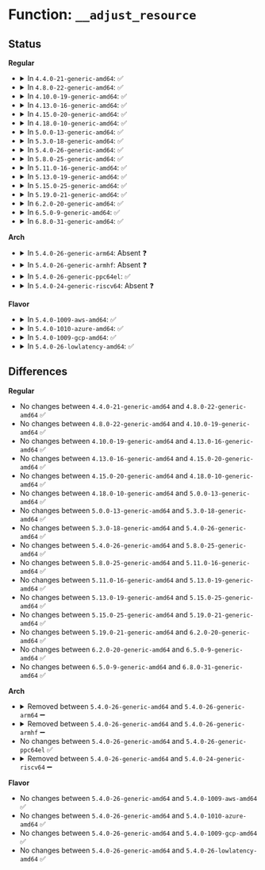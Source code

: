 # Function: <code>__adjust_resource</code>

## Status
<b>Regular</b>
<ul>
<li>
<details>
<summary>In <code>4.4.0-21-generic-amd64</code>: ✅</summary>

```c
int __adjust_resource(struct resource * res, resource_size_t start, resource_size_t size)
```

```json
{
  "name": "__adjust_resource",
  "collision_type": "Unique Static",
  "inline_type": "No",
  "funcs": [
    {
      "addr": 18446744071579394224,
      "name": "__adjust_resource",
      "external": false,
      "loc": "kernel/resource.c:876",
      "file": "kernel/resource.c",
      "inline": "seen, unknown",
      "caller_inline": [],
      "caller_func": [
        "kernel/resource.c:adjust_resource",
        "kernel/resource.c:release_mem_region_adjustable",
        "kernel/resource.c:release_mem_region_adjustable",
        "kernel/resource.c:release_mem_region_adjustable"
      ]
    }
  ],
  "symbols": [
    {
      "addr": 18446744071579394224,
      "name": "__adjust_resource",
      "section": ".text",
      "bind": "STB_LOCAL",
      "size": 126
    }
  ]
}
```
</details>
</li>
<li>
<details>
<summary>In <code>4.8.0-22-generic-amd64</code>: ✅</summary>

```c
int __adjust_resource(struct resource * res, resource_size_t start, resource_size_t size)
```

```json
{
  "name": "__adjust_resource",
  "collision_type": "Unique Static",
  "inline_type": "No",
  "funcs": [
    {
      "addr": 18446744071579406432,
      "name": "__adjust_resource",
      "external": false,
      "loc": "kernel/resource.c:940",
      "file": "kernel/resource.c",
      "inline": "seen, unknown",
      "caller_inline": [],
      "caller_func": [
        "kernel/resource.c:release_mem_region_adjustable",
        "kernel/resource.c:release_mem_region_adjustable",
        "kernel/resource.c:release_mem_region_adjustable",
        "kernel/resource.c:adjust_resource"
      ]
    }
  ],
  "symbols": [
    {
      "addr": 18446744071579406432,
      "name": "__adjust_resource",
      "section": ".text",
      "bind": "STB_LOCAL",
      "size": 126
    }
  ]
}
```
</details>
</li>
<li>
<details>
<summary>In <code>4.10.0-19-generic-amd64</code>: ✅</summary>

```c
int __adjust_resource(struct resource * res, resource_size_t start, resource_size_t size)
```

```json
{
  "name": "__adjust_resource",
  "collision_type": "Unique Static",
  "inline_type": "No",
  "funcs": [
    {
      "addr": 18446744071579426736,
      "name": "__adjust_resource",
      "external": false,
      "loc": "kernel/resource.c:940",
      "file": "kernel/resource.c",
      "inline": "seen, unknown",
      "caller_inline": [],
      "caller_func": [
        "kernel/resource.c:release_mem_region_adjustable",
        "kernel/resource.c:release_mem_region_adjustable",
        "kernel/resource.c:release_mem_region_adjustable",
        "kernel/resource.c:adjust_resource"
      ]
    }
  ],
  "symbols": [
    {
      "addr": 18446744071579426736,
      "name": "__adjust_resource",
      "section": ".text",
      "bind": "STB_LOCAL",
      "size": 126
    }
  ]
}
```
</details>
</li>
<li>
<details>
<summary>In <code>4.13.0-16-generic-amd64</code>: ✅</summary>

```c
int __adjust_resource(struct resource * res, resource_size_t start, resource_size_t size)
```

```json
{
  "name": "__adjust_resource",
  "collision_type": "Unique Static",
  "inline_type": "No",
  "funcs": [
    {
      "addr": 18446744071579414544,
      "name": "__adjust_resource",
      "external": false,
      "loc": "kernel/resource.c:940",
      "file": "kernel/resource.c",
      "inline": "seen, unknown",
      "caller_inline": [],
      "caller_func": [
        "kernel/resource.c:release_mem_region_adjustable",
        "kernel/resource.c:release_mem_region_adjustable",
        "kernel/resource.c:release_mem_region_adjustable",
        "kernel/resource.c:adjust_resource"
      ]
    }
  ],
  "symbols": [
    {
      "addr": 18446744071579414544,
      "name": "__adjust_resource",
      "section": ".text",
      "bind": "STB_LOCAL",
      "size": 140
    }
  ]
}
```
</details>
</li>
<li>
<details>
<summary>In <code>4.15.0-20-generic-amd64</code>: ✅</summary>

```c
int __adjust_resource(struct resource * res, resource_size_t start, resource_size_t size)
```

```json
{
  "name": "__adjust_resource",
  "collision_type": "Unique Static",
  "inline_type": "No",
  "funcs": [
    {
      "addr": 18446744071579442416,
      "name": "__adjust_resource",
      "external": false,
      "loc": "kernel/resource.c:958",
      "file": "kernel/resource.c",
      "inline": "seen, unknown",
      "caller_inline": [],
      "caller_func": [
        "kernel/resource.c:release_mem_region_adjustable",
        "kernel/resource.c:release_mem_region_adjustable",
        "kernel/resource.c:release_mem_region_adjustable",
        "kernel/resource.c:adjust_resource"
      ]
    }
  ],
  "symbols": [
    {
      "addr": 18446744071579442416,
      "name": "__adjust_resource",
      "section": ".text",
      "bind": "STB_LOCAL",
      "size": 140
    }
  ]
}
```
</details>
</li>
<li>
<details>
<summary>In <code>4.18.0-10-generic-amd64</code>: ✅</summary>

```c
int __adjust_resource(struct resource * res, resource_size_t start, resource_size_t size)
```

```json
{
  "name": "__adjust_resource",
  "collision_type": "Unique Static",
  "inline_type": "No",
  "funcs": [
    {
      "addr": 18446744071579457664,
      "name": "__adjust_resource",
      "external": false,
      "loc": "kernel/resource.c:927",
      "file": "kernel/resource.c",
      "inline": "seen, unknown",
      "caller_inline": [],
      "caller_func": [
        "kernel/resource.c:release_mem_region_adjustable",
        "kernel/resource.c:release_mem_region_adjustable",
        "kernel/resource.c:release_mem_region_adjustable",
        "kernel/resource.c:adjust_resource"
      ]
    }
  ],
  "symbols": [
    {
      "addr": 18446744071579457664,
      "name": "__adjust_resource",
      "section": ".text",
      "bind": "STB_LOCAL",
      "size": 137
    }
  ]
}
```
</details>
</li>
<li>
<details>
<summary>In <code>5.0.0-13-generic-amd64</code>: ✅</summary>

```c
int __adjust_resource(struct resource * res, resource_size_t start, resource_size_t size)
```

```json
{
  "name": "__adjust_resource",
  "collision_type": "Unique Static",
  "inline_type": "No",
  "funcs": [
    {
      "addr": 18446744071579491328,
      "name": "__adjust_resource",
      "external": false,
      "loc": "kernel/resource.c:921",
      "file": "kernel/resource.c",
      "inline": "seen, unknown",
      "caller_inline": [],
      "caller_func": [
        "kernel/resource.c:release_mem_region_adjustable",
        "kernel/resource.c:release_mem_region_adjustable",
        "kernel/resource.c:release_mem_region_adjustable",
        "kernel/resource.c:adjust_resource"
      ]
    }
  ],
  "symbols": [
    {
      "addr": 18446744071579491328,
      "name": "__adjust_resource",
      "section": ".text",
      "bind": "STB_LOCAL",
      "size": 137
    }
  ]
}
```
</details>
</li>
<li>
<details>
<summary>In <code>5.3.0-18-generic-amd64</code>: ✅</summary>

```c
int __adjust_resource(struct resource * res, resource_size_t start, resource_size_t size)
```

```json
{
  "name": "__adjust_resource",
  "collision_type": "Unique Static",
  "inline_type": "No",
  "funcs": [
    {
      "addr": 18446744071579508832,
      "name": "__adjust_resource",
      "external": false,
      "loc": "kernel/resource.c:935",
      "file": "kernel/resource.c",
      "inline": "seen, unknown",
      "caller_inline": [],
      "caller_func": [
        "kernel/resource.c:release_mem_region_adjustable",
        "kernel/resource.c:release_mem_region_adjustable",
        "kernel/resource.c:release_mem_region_adjustable",
        "kernel/resource.c:adjust_resource"
      ]
    }
  ],
  "symbols": [
    {
      "addr": 18446744071579508832,
      "name": "__adjust_resource",
      "section": ".text",
      "bind": "STB_LOCAL",
      "size": 124
    }
  ]
}
```
</details>
</li>
<li>
<details>
<summary>In <code>5.4.0-26-generic-amd64</code>: ✅</summary>

```c
int __adjust_resource(struct resource * res, resource_size_t start, resource_size_t size)
```

```json
{
  "name": "__adjust_resource",
  "collision_type": "Unique Static",
  "inline_type": "No",
  "funcs": [
    {
      "addr": 18446744071579534880,
      "name": "__adjust_resource",
      "external": false,
      "loc": "kernel/resource.c:935",
      "file": "kernel/resource.c",
      "inline": "seen, unknown",
      "caller_inline": [],
      "caller_func": [
        "kernel/resource.c:release_mem_region_adjustable",
        "kernel/resource.c:release_mem_region_adjustable",
        "kernel/resource.c:release_mem_region_adjustable",
        "kernel/resource.c:adjust_resource"
      ]
    }
  ],
  "symbols": [
    {
      "addr": 18446744071579534880,
      "name": "__adjust_resource",
      "section": ".text",
      "bind": "STB_LOCAL",
      "size": 124
    }
  ]
}
```
</details>
</li>
<li>
<details>
<summary>In <code>5.8.0-25-generic-amd64</code>: ✅</summary>

```c
int __adjust_resource(struct resource * res, resource_size_t start, resource_size_t size)
```

```json
{
  "name": "__adjust_resource",
  "collision_type": "Unique Static",
  "inline_type": "No",
  "funcs": [
    {
      "addr": 18446744071579565600,
      "name": "__adjust_resource",
      "external": false,
      "loc": "kernel/resource.c:935",
      "file": "kernel/resource.c",
      "inline": "seen, unknown",
      "caller_inline": [],
      "caller_func": [
        "kernel/resource.c:release_mem_region_adjustable",
        "kernel/resource.c:release_mem_region_adjustable",
        "kernel/resource.c:release_mem_region_adjustable",
        "kernel/resource.c:adjust_resource"
      ]
    }
  ],
  "symbols": [
    {
      "addr": 18446744071579565600,
      "name": "__adjust_resource",
      "section": ".text",
      "bind": "STB_LOCAL",
      "size": 124
    }
  ]
}
```
</details>
</li>
<li>
<details>
<summary>In <code>5.11.0-16-generic-amd64</code>: ✅</summary>

```c
int __adjust_resource(struct resource * res, resource_size_t start, resource_size_t size)
```

```json
{
  "name": "__adjust_resource",
  "collision_type": "Unique Static",
  "inline_type": "No",
  "funcs": [
    {
      "addr": 18446744071579546976,
      "name": "__adjust_resource",
      "external": false,
      "loc": "kernel/resource.c:942",
      "file": "kernel/resource.c",
      "inline": "seen, unknown",
      "caller_inline": [],
      "caller_func": [
        "kernel/resource.c:release_mem_region_adjustable",
        "kernel/resource.c:release_mem_region_adjustable",
        "kernel/resource.c:release_mem_region_adjustable",
        "kernel/resource.c:adjust_resource"
      ]
    }
  ],
  "symbols": [
    {
      "addr": 18446744071579546976,
      "name": "__adjust_resource",
      "section": ".text",
      "bind": "STB_LOCAL",
      "size": 124
    }
  ]
}
```
</details>
</li>
<li>
<details>
<summary>In <code>5.13.0-19-generic-amd64</code>: ✅</summary>

```c
int __adjust_resource(struct resource * res, resource_size_t start, resource_size_t size)
```

```json
{
  "name": "__adjust_resource",
  "collision_type": "Unique Static",
  "inline_type": "No",
  "funcs": [
    {
      "addr": 18446744071579551600,
      "name": "__adjust_resource",
      "external": false,
      "loc": "kernel/resource.c:934",
      "file": "kernel/resource.c",
      "inline": "seen, unknown",
      "caller_inline": [],
      "caller_func": [
        "kernel/resource.c:release_mem_region_adjustable",
        "kernel/resource.c:release_mem_region_adjustable",
        "kernel/resource.c:release_mem_region_adjustable",
        "kernel/resource.c:adjust_resource"
      ]
    }
  ],
  "symbols": [
    {
      "addr": 18446744071579551600,
      "name": "__adjust_resource",
      "section": ".text",
      "bind": "STB_LOCAL",
      "size": 124
    }
  ]
}
```
</details>
</li>
<li>
<details>
<summary>In <code>5.15.0-25-generic-amd64</code>: ✅</summary>

```c
int __adjust_resource(struct resource * res, resource_size_t start, resource_size_t size)
```

```json
{
  "name": "__adjust_resource",
  "collision_type": "Unique Static",
  "inline_type": "No",
  "funcs": [
    {
      "addr": 18446744071579624176,
      "name": "__adjust_resource",
      "external": false,
      "loc": "kernel/resource.c:934",
      "file": "kernel/resource.c",
      "inline": "seen, unknown",
      "caller_inline": [],
      "caller_func": [
        "kernel/resource.c:release_mem_region_adjustable",
        "kernel/resource.c:release_mem_region_adjustable",
        "kernel/resource.c:release_mem_region_adjustable",
        "kernel/resource.c:adjust_resource"
      ]
    }
  ],
  "symbols": [
    {
      "addr": 18446744071579624176,
      "name": "__adjust_resource",
      "section": ".text",
      "bind": "STB_LOCAL",
      "size": 124
    }
  ]
}
```
</details>
</li>
<li>
<details>
<summary>In <code>5.19.0-21-generic-amd64</code>: ✅</summary>

```c
int __adjust_resource(struct resource * res, resource_size_t start, resource_size_t size)
```

```json
{
  "name": "__adjust_resource",
  "collision_type": "Unique Static",
  "inline_type": "No",
  "funcs": [
    {
      "addr": 18446744071579718688,
      "name": "__adjust_resource",
      "external": false,
      "loc": "kernel/resource.c:921",
      "file": "kernel/resource.c",
      "inline": "seen, unknown",
      "caller_inline": [],
      "caller_func": [
        "kernel/resource.c:release_mem_region_adjustable",
        "kernel/resource.c:release_mem_region_adjustable",
        "kernel/resource.c:release_mem_region_adjustable",
        "kernel/resource.c:adjust_resource"
      ]
    }
  ],
  "symbols": [
    {
      "addr": 18446744071579718688,
      "name": "__adjust_resource",
      "section": ".text",
      "bind": "STB_LOCAL",
      "size": 148
    }
  ]
}
```
</details>
</li>
<li>
<details>
<summary>In <code>6.2.0-20-generic-amd64</code>: ✅</summary>

```c
int __adjust_resource(struct resource * res, resource_size_t start, resource_size_t size)
```

```json
{
  "name": "__adjust_resource",
  "collision_type": "Unique Static",
  "inline_type": "No",
  "funcs": [
    {
      "addr": 18446744071579845600,
      "name": "__adjust_resource",
      "external": false,
      "loc": "kernel/resource.c:929",
      "file": "kernel/resource.c",
      "inline": "seen, unknown",
      "caller_inline": [],
      "caller_func": [
        "kernel/resource.c:release_mem_region_adjustable",
        "kernel/resource.c:release_mem_region_adjustable",
        "kernel/resource.c:release_mem_region_adjustable",
        "kernel/resource.c:adjust_resource"
      ]
    }
  ],
  "symbols": [
    {
      "addr": 18446744071579845600,
      "name": "__adjust_resource",
      "section": ".text",
      "bind": "STB_LOCAL",
      "size": 148
    }
  ]
}
```
</details>
</li>
<li>
<details>
<summary>In <code>6.5.0-9-generic-amd64</code>: ✅</summary>

```c
int __adjust_resource(struct resource * res, resource_size_t start, resource_size_t size)
```

```json
{
  "name": "__adjust_resource",
  "collision_type": "Unique Static",
  "inline_type": "No",
  "funcs": [
    {
      "addr": 18446744071579895824,
      "name": "__adjust_resource",
      "external": false,
      "loc": "kernel/resource.c:929",
      "file": "kernel/resource.c",
      "inline": "seen, unknown",
      "caller_inline": [],
      "caller_func": [
        "kernel/resource.c:release_mem_region_adjustable",
        "kernel/resource.c:release_mem_region_adjustable",
        "kernel/resource.c:release_mem_region_adjustable",
        "kernel/resource.c:adjust_resource"
      ]
    }
  ],
  "symbols": [
    {
      "addr": 18446744071579895824,
      "name": "__adjust_resource",
      "section": ".text",
      "bind": "STB_LOCAL",
      "size": 148
    }
  ]
}
```
</details>
</li>
<li>
<details>
<summary>In <code>6.8.0-31-generic-amd64</code>: ✅</summary>

```c
int __adjust_resource(struct resource * res, resource_size_t start, resource_size_t size)
```

```json
{
  "name": "__adjust_resource",
  "collision_type": "Unique Static",
  "inline_type": "No",
  "funcs": [
    {
      "addr": 18446744071579935040,
      "name": "__adjust_resource",
      "external": false,
      "loc": "kernel/resource.c:984",
      "file": "kernel/resource.c",
      "inline": "seen, unknown",
      "caller_inline": [],
      "caller_func": [
        "kernel/resource.c:release_mem_region_adjustable",
        "kernel/resource.c:release_mem_region_adjustable",
        "kernel/resource.c:release_mem_region_adjustable",
        "kernel/resource.c:adjust_resource"
      ]
    }
  ],
  "symbols": [
    {
      "addr": 18446744071579935040,
      "name": "__adjust_resource",
      "section": ".text",
      "bind": "STB_LOCAL",
      "size": 148
    }
  ]
}
```
</details>
</li>
</ul>
<b>Arch</b>
<ul>
<li>
<details>
<summary>In <code>5.4.0-26-generic-arm64</code>: Absent ❓</summary>

```json
{
  "name": "__adjust_resource",
  "collision_type": "Unique Static",
  "inline_type": "Full",
  "funcs": [
    {
      "addr": 18446603336490681792,
      "name": "__adjust_resource",
      "external": false,
      "loc": "kernel/resource.c:935",
      "file": "kernel/resource.c",
      "inline": "not declared, inlined",
      "caller_inline": [
        "kernel/resource.c:adjust_resource"
      ],
      "caller_func": []
    }
  ],
  "symbols": []
}
```
</details>
</li>
<li>
<details>
<summary>In <code>5.4.0-26-generic-armhf</code>: Absent ❓</summary>

```json
{
  "name": "__adjust_resource",
  "collision_type": "Unique Static",
  "inline_type": "Full",
  "funcs": [
    {
      "addr": 3224749720,
      "name": "__adjust_resource",
      "external": false,
      "loc": "kernel/resource.c:935",
      "file": "kernel/resource.c",
      "inline": "not declared, inlined",
      "caller_inline": [
        "kernel/resource.c:adjust_resource"
      ],
      "caller_func": []
    }
  ],
  "symbols": []
}
```
</details>
</li>
<li>
<details>
<summary>In <code>5.4.0-26-generic-ppc64el</code>: ✅</summary>

```c
int __adjust_resource(struct resource * res, resource_size_t start, resource_size_t size)
```

```json
{
  "name": "__adjust_resource",
  "collision_type": "Unique Static",
  "inline_type": "No",
  "funcs": [
    {
      "addr": 13835058055283503168,
      "name": "__adjust_resource",
      "external": false,
      "loc": "kernel/resource.c:935",
      "file": "kernel/resource.c",
      "inline": "seen, unknown",
      "caller_inline": [],
      "caller_func": [
        "kernel/resource.c:release_mem_region_adjustable",
        "kernel/resource.c:release_mem_region_adjustable",
        "kernel/resource.c:release_mem_region_adjustable",
        "kernel/resource.c:adjust_resource"
      ]
    }
  ],
  "symbols": [
    {
      "addr": 13835058055283503168,
      "name": "__adjust_resource",
      "section": ".text",
      "bind": "STB_LOCAL",
      "size": 208
    }
  ]
}
```
</details>
</li>
<li>
<details>
<summary>In <code>5.4.0-24-generic-riscv64</code>: Absent ❓</summary>

```json
{
  "name": "__adjust_resource",
  "collision_type": "Unique Static",
  "inline_type": "Full",
  "funcs": [
    {
      "addr": 18446743936271415146,
      "name": "__adjust_resource",
      "external": false,
      "loc": "kernel/resource.c:935",
      "file": "kernel/resource.c",
      "inline": "not declared, inlined",
      "caller_inline": [
        "kernel/resource.c:adjust_resource"
      ],
      "caller_func": []
    }
  ],
  "symbols": []
}
```
</details>
</li>
</ul>
<b>Flavor</b>
<ul>
<li>
<details>
<summary>In <code>5.4.0-1009-aws-amd64</code>: ✅</summary>

```c
int __adjust_resource(struct resource * res, resource_size_t start, resource_size_t size)
```

```json
{
  "name": "__adjust_resource",
  "collision_type": "Unique Static",
  "inline_type": "No",
  "funcs": [
    {
      "addr": 18446744071579508544,
      "name": "__adjust_resource",
      "external": false,
      "loc": "kernel/resource.c:935",
      "file": "kernel/resource.c",
      "inline": "seen, unknown",
      "caller_inline": [],
      "caller_func": [
        "kernel/resource.c:release_mem_region_adjustable",
        "kernel/resource.c:release_mem_region_adjustable",
        "kernel/resource.c:release_mem_region_adjustable",
        "kernel/resource.c:adjust_resource"
      ]
    }
  ],
  "symbols": [
    {
      "addr": 18446744071579508544,
      "name": "__adjust_resource",
      "section": ".text",
      "bind": "STB_LOCAL",
      "size": 124
    }
  ]
}
```
</details>
</li>
<li>
<details>
<summary>In <code>5.4.0-1010-azure-amd64</code>: ✅</summary>

```c
int __adjust_resource(struct resource * res, resource_size_t start, resource_size_t size)
```

```json
{
  "name": "__adjust_resource",
  "collision_type": "Unique Static",
  "inline_type": "No",
  "funcs": [
    {
      "addr": 18446744071579437344,
      "name": "__adjust_resource",
      "external": false,
      "loc": "kernel/resource.c:935",
      "file": "kernel/resource.c",
      "inline": "seen, unknown",
      "caller_inline": [],
      "caller_func": [
        "kernel/resource.c:release_mem_region_adjustable",
        "kernel/resource.c:release_mem_region_adjustable",
        "kernel/resource.c:release_mem_region_adjustable",
        "kernel/resource.c:adjust_resource"
      ]
    }
  ],
  "symbols": [
    {
      "addr": 18446744071579437344,
      "name": "__adjust_resource",
      "section": ".text",
      "bind": "STB_LOCAL",
      "size": 124
    }
  ]
}
```
</details>
</li>
<li>
<details>
<summary>In <code>5.4.0-1009-gcp-amd64</code>: ✅</summary>

```c
int __adjust_resource(struct resource * res, resource_size_t start, resource_size_t size)
```

```json
{
  "name": "__adjust_resource",
  "collision_type": "Unique Static",
  "inline_type": "No",
  "funcs": [
    {
      "addr": 18446744071579508464,
      "name": "__adjust_resource",
      "external": false,
      "loc": "kernel/resource.c:935",
      "file": "kernel/resource.c",
      "inline": "seen, unknown",
      "caller_inline": [],
      "caller_func": [
        "kernel/resource.c:release_mem_region_adjustable",
        "kernel/resource.c:release_mem_region_adjustable",
        "kernel/resource.c:release_mem_region_adjustable",
        "kernel/resource.c:adjust_resource"
      ]
    }
  ],
  "symbols": [
    {
      "addr": 18446744071579508464,
      "name": "__adjust_resource",
      "section": ".text",
      "bind": "STB_LOCAL",
      "size": 124
    }
  ]
}
```
</details>
</li>
<li>
<details>
<summary>In <code>5.4.0-26-lowlatency-amd64</code>: ✅</summary>

```c
int __adjust_resource(struct resource * res, resource_size_t start, resource_size_t size)
```

```json
{
  "name": "__adjust_resource",
  "collision_type": "Unique Static",
  "inline_type": "No",
  "funcs": [
    {
      "addr": 18446744071579541328,
      "name": "__adjust_resource",
      "external": false,
      "loc": "kernel/resource.c:935",
      "file": "kernel/resource.c",
      "inline": "seen, unknown",
      "caller_inline": [],
      "caller_func": [
        "kernel/resource.c:release_mem_region_adjustable",
        "kernel/resource.c:release_mem_region_adjustable",
        "kernel/resource.c:release_mem_region_adjustable",
        "kernel/resource.c:adjust_resource"
      ]
    }
  ],
  "symbols": [
    {
      "addr": 18446744071579541328,
      "name": "__adjust_resource",
      "section": ".text",
      "bind": "STB_LOCAL",
      "size": 124
    }
  ]
}
```
</details>
</li>
</ul>

## Differences
<b>Regular</b>
<ul>
<li>
No changes between <code>4.4.0-21-generic-amd64</code> and <code>4.8.0-22-generic-amd64</code> ✅
</li>
<li>
No changes between <code>4.8.0-22-generic-amd64</code> and <code>4.10.0-19-generic-amd64</code> ✅
</li>
<li>
No changes between <code>4.10.0-19-generic-amd64</code> and <code>4.13.0-16-generic-amd64</code> ✅
</li>
<li>
No changes between <code>4.13.0-16-generic-amd64</code> and <code>4.15.0-20-generic-amd64</code> ✅
</li>
<li>
No changes between <code>4.15.0-20-generic-amd64</code> and <code>4.18.0-10-generic-amd64</code> ✅
</li>
<li>
No changes between <code>4.18.0-10-generic-amd64</code> and <code>5.0.0-13-generic-amd64</code> ✅
</li>
<li>
No changes between <code>5.0.0-13-generic-amd64</code> and <code>5.3.0-18-generic-amd64</code> ✅
</li>
<li>
No changes between <code>5.3.0-18-generic-amd64</code> and <code>5.4.0-26-generic-amd64</code> ✅
</li>
<li>
No changes between <code>5.4.0-26-generic-amd64</code> and <code>5.8.0-25-generic-amd64</code> ✅
</li>
<li>
No changes between <code>5.8.0-25-generic-amd64</code> and <code>5.11.0-16-generic-amd64</code> ✅
</li>
<li>
No changes between <code>5.11.0-16-generic-amd64</code> and <code>5.13.0-19-generic-amd64</code> ✅
</li>
<li>
No changes between <code>5.13.0-19-generic-amd64</code> and <code>5.15.0-25-generic-amd64</code> ✅
</li>
<li>
No changes between <code>5.15.0-25-generic-amd64</code> and <code>5.19.0-21-generic-amd64</code> ✅
</li>
<li>
No changes between <code>5.19.0-21-generic-amd64</code> and <code>6.2.0-20-generic-amd64</code> ✅
</li>
<li>
No changes between <code>6.2.0-20-generic-amd64</code> and <code>6.5.0-9-generic-amd64</code> ✅
</li>
<li>
No changes between <code>6.5.0-9-generic-amd64</code> and <code>6.8.0-31-generic-amd64</code> ✅
</li>
</ul>
<b>Arch</b>
<ul>
<li>
<details>
<summary>Removed between <code>5.4.0-26-generic-amd64</code> and <code>5.4.0-26-generic-arm64</code> ➖</summary>

```c
int __adjust_resource(struct resource * res, resource_size_t start, resource_size_t size)
```
</details>
</li>
<li>
<details>
<summary>Removed between <code>5.4.0-26-generic-amd64</code> and <code>5.4.0-26-generic-armhf</code> ➖</summary>

```c
int __adjust_resource(struct resource * res, resource_size_t start, resource_size_t size)
```
</details>
</li>
<li>
No changes between <code>5.4.0-26-generic-amd64</code> and <code>5.4.0-26-generic-ppc64el</code> ✅
</li>
<li>
<details>
<summary>Removed between <code>5.4.0-26-generic-amd64</code> and <code>5.4.0-24-generic-riscv64</code> ➖</summary>

```c
int __adjust_resource(struct resource * res, resource_size_t start, resource_size_t size)
```
</details>
</li>
</ul>
<b>Flavor</b>
<ul>
<li>
No changes between <code>5.4.0-26-generic-amd64</code> and <code>5.4.0-1009-aws-amd64</code> ✅
</li>
<li>
No changes between <code>5.4.0-26-generic-amd64</code> and <code>5.4.0-1010-azure-amd64</code> ✅
</li>
<li>
No changes between <code>5.4.0-26-generic-amd64</code> and <code>5.4.0-1009-gcp-amd64</code> ✅
</li>
<li>
No changes between <code>5.4.0-26-generic-amd64</code> and <code>5.4.0-26-lowlatency-amd64</code> ✅
</li>
</ul>

